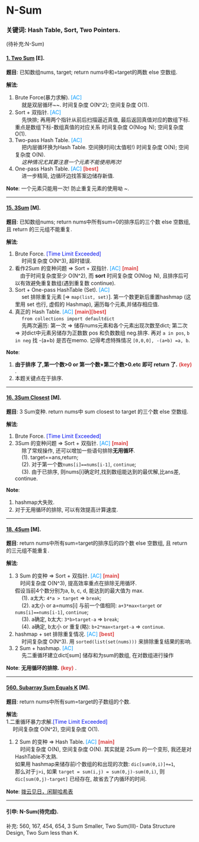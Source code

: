 # N-Sum

### 关键词: Hash Table, Sort, Two Pointers. 

(待补充:N-Sum)

#### [1. Two Sum](https://leetcode.com/problems/two-sum/) [E].

**题目**: 已知数组nums, target; return nums中和=target的两数 else 空数组.  

**解法**:   
1. Brute Force(暴力求解). <font color=#0099ff>[AC]</font>    
&emsp; 就是双层循环~~. 时间复杂度 O(N^2); 空间复杂度 O(1).   
2. Sort + 双指针. <font color=#0099ff>[AC]</font>   
&emsp; 先快排; 再用两个指针从前后扫描逼近真值, 最后返回真值对应的数组下标. 重点是数组下标-数组真值的对应关系 时间复杂度 O(N$\log$ N); 空间复杂度 O(1).  
3. Two-pass Hash Table.  <font color=#0099ff>[AC]</font>     
&emsp; 把内层循环换为Hash Table. 空间换时间(太值啦!) 时间复杂度 O(N); 空间复杂度 O(N).  
&emsp; *这种情况尤其要注意一个元素不能使用两次!*  
4. One-pass Hash Table. <font color=#0099ff>[AC]</font>
 <font color=#dc4040>**[best]**</font>      
&emsp; 进一步精简, 边循环边找答案边储存新值. 

**Note**:  一个元素只能用一次! 防止重复元素的使用呦 ~.  

----------


#### [15. 3Sum](https://leetcode.com/problems/3sum/) [M].

**题目**: 已知数组nums; return nums中所有sum=0的排序后的三个数 else 空数组, 且 return 的三元组不能重复. 

**解法**:  
1. Brute Force. <font color=#000ff>[Time Limit Exceeded]</font>    
&emsp; 时间复杂度 O(N^3), 超时错误.   
2. 看作2Sum 的变种问题 => Sort + 双指针. <font color=#0099ff>[AC]</font>  <font color=#dc4040>**[main]**</font>  
&emsp;由于时间复杂度至少 O(N^2), 而 **sort** 时间复杂度 O(N$\log$ N), 且排序后可以有效避免重复数组(遇到重复数 continue).  
3. Sort + One-pass HashTable (Set). <font color=#0099ff>[AC]</font>      
&emsp;  set 排除重复元素 [=> `map(list, set)`]. 第一个数更新后重置hashmap (这里用 set 也行, 虚假的 Hashmap), 遍历每个元素,并储存相应值.    
4. 真正的 Hash Table. <font color=#0099ff> [AC]</font>   <font color=#dc4040>**[main][best]**</font>  
&emsp; `from collections import defaultdict`  
&emsp; 先两次遍历: 第一次 => 储存nums元素和各个元素出现次数至dict; 第二次 => 对dict中元素另储存为正数数 pos 和负数数组 neg.排序. 再对 `a in pos`, `b in neg` 找 -(a+b) 是否在memo. 记得考虑特殊情况 
`[0,0,0], -(a+b) =a, b`.   

**Note**:   
1. **由于排序 了,第一个数>0 or 第一个数+第二个数>0.etc 即可 return 了.** <font color=#dc4040>**(key)** </font>.    
2. 本题关键点在于排序.  

----------

#### [16. 3Sum Closest](https://leetcode.com/problems/3sum-closest/) [M].

**题目**: 3 Sum变种.  return nums中 sum closest to target 的三个数 else 空数组. 

**解法**:  
1. Brute Force. <font color=#000ff>[Time Limit Exceeded]</font>      
2. 3Sum 的变种问题 => Sort + 双指针. <font color=#0099ff>[AC]</font>  <font color=#dc4040>**[main]** </font>   
&emsp; 除了常规操作, 还可以增加一些语句排除**无用循环**.   
&emsp; (1). target==ans,return;   
&emsp; (2). 对于第一个数`nums[i]==nums[i-1]`, `continue`;   
&emsp; (3). 由于已排序, 则nums[i]确定时,找到数组能达到的最优解,比ans差, continue.  

**Note**:   
1. hashmap大失败.    
2. 对于无用循环的排除, 可以有效提高计算速度.  

----------

#### [18. 4Sum](https://leetcode.com/problems/4sum/) [M].

**题目**: return nums中所有sum=target的排序后的四个数 else 空数组, 且 return 的三元组不能重复. 

**解法**:  
1. 3 Sum 的变种 => Sort + 双指针. <font color=#0099ff>[AC]</font>  <font color=#dc4040>**[main]**</font>   
&emsp;时间复杂度 O(N^3), 提高效率重点在排除无用循环.   
假设当前4个数分别为a, b, c, d, 能达到的最大值为 max.  
&emsp; (1). a太大: `4*a > target` => `break`;   
&emsp; (2). a太小 or a=nums[i] 与前一个值相同: `a+3*max<target` or `nums[i]==nums[i-1]`, `continue`;   
&emsp; (3). a确定, b太大: `3*b>target-a` => `break`;   
&emsp; (4). a确定, b太小 or 重复(略): `b+2*max<target-a` => `continue`.  
2. hashmap + set 排除重复情况. <font color=#0099ff>[AC]</font> <font color=#dc4040> **[best]**</font>   
&emsp;  时间复杂度 O(N^3). 用 `sorted(list(set(nums)))` 来排除重复结果的影响.  
3. 2 Sum + hashmap. <font color=#0099ff>[AC]</font>   
&emsp; 先二重循环建立dict[sum] 储存和为sum的数组, 在对数组进行操作

**Note**: **无用循环的排除.** <font color=#dc4040>**(key)** </font>.   
 
----------

#### [560. Subarray Sum Equals K](https://leetcode.com/problems/subarray-sum-equals-k/) [M].

**题目**: return nums中所有sum=target的子数组的个数. 

**解法**:  
1.二重循环暴力求解.<font color=#000ff>[Time Limit Exceeded]</font>   
&emsp; 时间复杂度 O(N^2), 空间复杂度 O(1).        
1. 2 Sum 的变种 => Hash Table. <font color=#0099ff>[AC]</font>  <font color=#dc4040>**[main]**</font>   
&emsp;时间复杂度 O(N), 空间复杂度 O(N). 其实就是 2Sum 的一个变形, 我还是对HashTable不太熟.   
如果用 hashmap来储存前i个数组的和出现的次数: `dic[sum(0,i)]+=1`,   
那么对于`j>i`, 如果 `target = sum(i,j) = sum(0,j)-sum(0,i)`, 则   `dic[sum(0,j)-target]` 已经存在, 故省去了内循环的时间.

**Note**:  [拨云见日，闲聊哈希表](http://www.nowamagic.net/academy/detail/3008108)

----------

#### 引申: N-Sum(待完成).

补充: 560, 167, 454, 654, 3 Sum Smaller, Two Sum(III)- Data Structure Design, Two Sum less than K.   




    